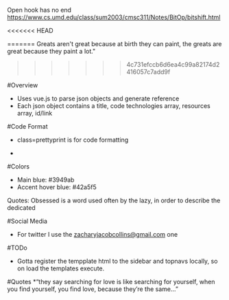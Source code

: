 Open hook has no end
https://www.cs.umd.edu/class/sum2003/cmsc311/Notes/BitOp/bitshift.html

<<<<<<< HEAD

=======
Greats aren't great because at birth they can paint, the greats are great because they paint a lot."
>>>>>>> 4c731efccb6d6ea4c99a82174d2416057c7add9f

#Overview
  * Uses vue.js to parse json objects and generate reference
  * Each json object contains a title, code technologies array, resources array, id/link


#Code Format
  * class=prettyprint is for code formatting  
  * <pre class="prettyprint"></pre>

#Colors
  * Main blue: #3949ab
  * Accent hover blue: #42a5f5

Quotes: Obsessed is a word used often by the lazy, in order to describe the dedicated

#Social Media
  * For twitter I use the zacharyjacobcollins@gmail.com one

#TODo
  * Gotta register the tempplate html to the sidebar and topnavs locally, so on load the templates execute.

#Quotes
  *“they say searching for love is like searching for yourself, when you find yourself, you find love, because they’re the same…”
